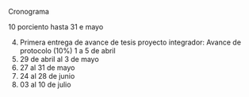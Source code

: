 Cronograma


10 porciento hasta 31 e mayo

4. Primera entrega de avance de tesis proyecto integrador: Avance de protocolo (10%) 1 a 5 de abril
5. 29 de abril al 3 de mayo
6. 27 al 31 de mayo
7. 24 al 28 de junio
8. 03 al 10 de julio